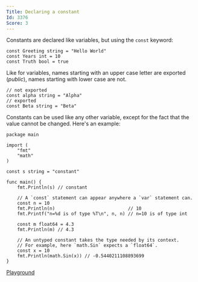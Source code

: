 ```yaml
---
Title: Declaring a constant
Id: 3376
Score: 3
---
```

Constants are declared like variables, but using the `const` keyword:

    const Greeting string = "Hello World"
    const Years int = 10
    const Truth bool = true

Like for variables, names starting with an upper case letter are exported (_public_), names starting with lower case are not.

    // not exported
    const alpha string = "Alpha"
    // exported
    const Beta string = "Beta"

Constants can be used like any other variable, except for the fact that the value cannot be changed. Here's an example:

    package main

    import (
        "fmt"
        "math"
    )

    const s string = "constant"

    func main() {
        fmt.Println(s) // constant

        // A `const` statement can appear anywhere a `var` statement can.
        const n = 10
        fmt.Println(n)                           // 10
        fmt.Printf("n=%d is of type %T\n", n, n) // n=10 is of type int

        const m float64 = 4.3
        fmt.Println(m) // 4.3

        // An untyped constant takes the type needed by its context.
        // For example, here `math.Sin` expects a `float64`.
        const x = 10
        fmt.Println(math.Sin(x)) // -0.5440211108893699
    }

[Playground](https://play.golang.org/p/MI48yM88dE)
